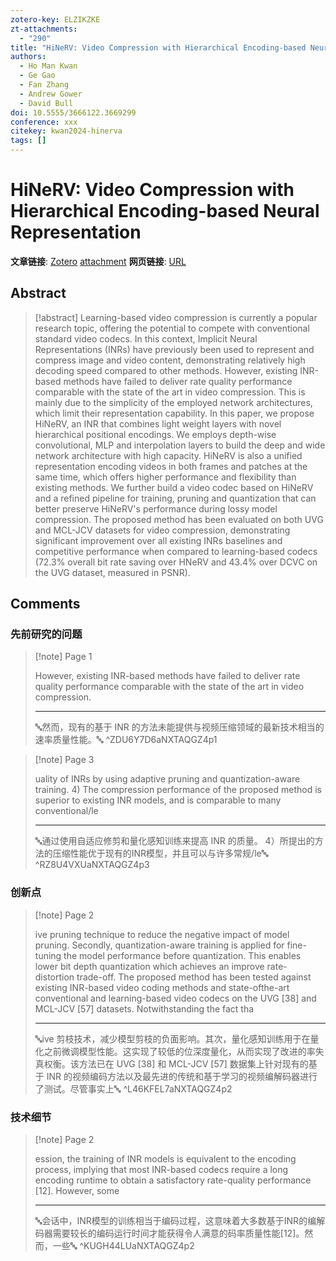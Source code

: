 ```yaml
---
zotero-key: ELZIKZKE
zt-attachments:
  - "290"
title: "HiNeRV: Video Compression with Hierarchical Encoding-based Neural Representation"
authors:
  - Ho Man Kwan
  - Ge Gao
  - Fan Zhang
  - Andrew Gower
  - David Bull
doi: 10.5555/3666122.3669299
conference: xxx
citekey: kwan2024-hinerva
tags: []
---
```

# HiNeRV: Video Compression with Hierarchical Encoding-based Neural Representation

**文章链接**: [Zotero](zotero://select/library/items/ELZIKZKE) [attachment](<file:///home/ilot/Zotero/storage/NXTAQGZ4/Kwan%20%E7%AD%89%20-%202024%20-%20HiNeRV%20Video%20Compression%20with%20Hierarchical%20Encodi.pdf>)
**网页链接**: [URL](http://arxiv.org/abs/2306.09818)
## Abstract

>[!abstract]
>Learning-based video compression is currently a popular research topic, offering the potential to compete with conventional standard video codecs. In this context, Implicit Neural Representations (INRs) have previously been used to represent and compress image and video content, demonstrating relatively high decoding speed compared to other methods. However, existing INR-based methods have failed to deliver rate quality performance comparable with the state of the art in video compression. This is mainly due to the simplicity of the employed network architectures, which limit their representation capability. In this paper, we propose HiNeRV, an INR that combines light weight layers with novel hierarchical positional encodings. We employs depth-wise convolutional, MLP and interpolation layers to build the deep and wide network architecture with high capacity. HiNeRV is also a unified representation encoding videos in both frames and patches at the same time, which offers higher performance and flexibility than existing methods. We further build a video codec based on HiNeRV and a refined pipeline for training, pruning and quantization that can better preserve HiNeRV's performance during lossy model compression. The proposed method has been evaluated on both UVG and MCL-JCV datasets for video compression, demonstrating significant improvement over all existing INRs baselines and competitive performance when compared to learning-based codecs (72.3% overall bit rate saving over HNeRV and 43.4% over DCVC on the UVG dataset, measured in PSNR).

## Comments

### 先前研究的问题

> [!note] Page 1
> 
> However, existing INR-based methods have failed to deliver rate quality performance comparable with the state of the art in video compression.
> 
> ---
> 🔤然而，现有的基于 INR 的方法未能提供与视频压缩领域的最新技术相当的速率质量性能。🔤
> ^ZDU6Y7D6aNXTAQGZ4p1

> [!note] Page 3
> 
> uality of INRs by using adaptive pruning and quantization-aware training. 4) The compression performance of the proposed method is superior to existing INR models, and is comparable to many conventional/le
> 
> ---
> 🔤通过使用自适应修剪和量化感知训练来提高 INR 的质量。 4）所提出的方法的压缩性能优于现有的INR模型，并且可以与许多常规/le🔤
> ^RZ8U4VXUaNXTAQGZ4p3

### 创新点

> [!note] Page 2
> 
> ive pruning technique to reduce the negative impact of model pruning. Secondly, quantization-aware training is applied for fine-tuning the model performance before quantization. This enables lower bit depth quantization which achieves an improve rate-distortion trade-off. The proposed method has been tested against existing INR-based video coding methods and state-ofthe-art conventional and learning-based video codecs on the UVG [38] and MCL-JCV [57] datasets. Notwithstanding the fact tha
> 
> ---
> 🔤ive 剪枝技术，减少模型剪枝的负面影响。其次，量化感知训练用于在量化之前微调模型性能。这实现了较低的位深度量化，从而实现了改进的率失真权衡。该方法已在 UVG [38] 和 MCL-JCV [57] 数据集上针对现有的基于 INR 的视频编码方法以及最先进的传统和基于学习的视频编解码器进行了测试。尽管事实上🔤
> ^L46KFEL7aNXTAQGZ4p2

### 技术细节

> [!note] Page 2
> 
> ession, the training of INR models is equivalent to the encoding process, implying that most INR-based codecs require a long encoding runtime to obtain a satisfactory rate-quality performance [12]. However, some
> 
> ---
> 🔤会话中，INR模型的训练相当于编码过程，这意味着大多数基于INR的编解码器需要较长的编码运行时间才能获得令人满意的码率质量性能[12]。然而，一些🔤
> ^KUGH44LUaNXTAQGZ4p2

